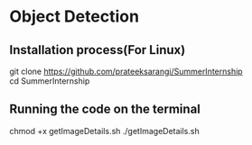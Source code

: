 # Object Detection

## Installation process(For Linux)  
  git clone https://github.com/prateeksarangi/SummerInternship  
  cd SummerInternship  
  
## Running the code on the terminal  
  chmod +x getImageDetails.sh
  ./getImageDetails.sh
